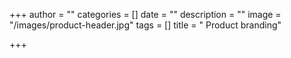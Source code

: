 +++
author = ""
categories = []
date = ""
description = ""
image = "/images/product-header.jpg"
tags = []
title = " Product branding"

+++
